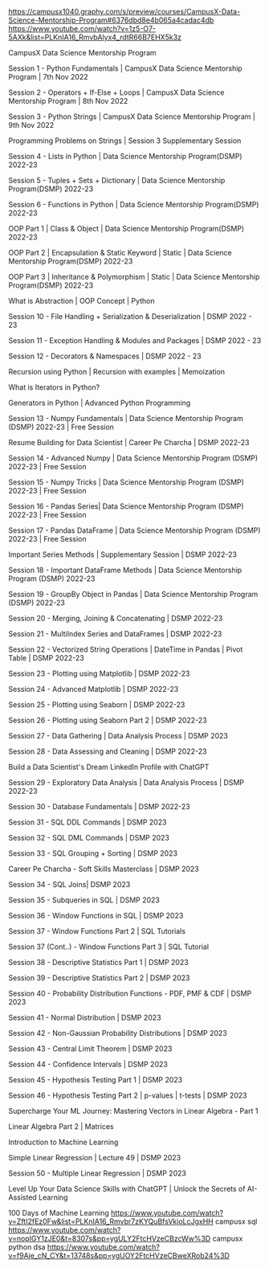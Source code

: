https://campusx1040.graphy.com/s/preview/courses/CampusX-Data-Science-Mentorship-Program#6376dbd8e4b065a4cadac4db
https://www.youtube.com/watch?v=1z5-O7-5AXk&list=PLKnIA16_RmvbAlyx4_rdtR66B7EHX5k3z


CampusX Data Science Mentorship Program

Session 1 - Python Fundamentals | CampusX Data Science Mentorship Program | 7th Nov 2022

Session 2 - Operators + If-Else + Loops | CampusX Data Science Mentorship Program | 8th Nov 2022

Session 3 - Python Strings | CampusX Data Science Mentorship Program | 9th Nov 2022

Programming Problems on Strings | Session 3 Supplementary Session

Session 4 - Lists in Python | Data Science Mentorship Program(DSMP) 2022-23

Session 5 - Tuples + Sets + Dictionary | Data Science Mentorship Program(DSMP) 2022-23

Session 6 - Functions in Python | Data Science Mentorship Program(DSMP) 2022-23

OOP Part 1 | Class & Object | Data Science Mentorship Program(DSMP) 2022-23

OOP Part 2 | Encapsulation & Static Keyword | Static | Data Science Mentorship Program(DSMP) 2022-23

OOP Part 3 | Inheritance & Polymorphism | Static | Data Science Mentorship Program(DSMP) 2022-23

What is Abstraction | OOP Concept | Python

Session 10 - File Handling + Serialization & Deserialization | DSMP 2022 - 23

Session 11 - Exception Handling & Modules and Packages | DSMP 2022 - 23

Session 12 - Decorators & Namespaces | DSMP 2022 - 23

Recursion using Python | Recursion with examples | Memoization

What is Iterators in Python?

Generators in Python | Advanced Python Programming

Session 13 - Numpy Fundamentals | Data Science Mentorship Program (DSMP) 2022-23 | Free Session

Resume Building for Data Scientist | Career Pe Charcha | DSMP 2022-23

Session 14 - Advanced Numpy | Data Science Mentorship Program (DSMP) 2022-23 | Free Session

Session 15 - Numpy Tricks | Data Science Mentorship Program (DSMP) 2022-23 | Free Session

Session 16 - Pandas Series| Data Science Mentorship Program (DSMP) 2022-23 | Free Session

Session 17 - Pandas DataFrame | Data Science Mentorship Program (DSMP) 2022-23 | Free Session

Important Series Methods | Supplementary Session | DSMP 2022-23

Session 18 - Important DataFrame Methods | Data Science Mentorship Program (DSMP) 2022-23

Session 19 - GroupBy Object in Pandas | Data Science Mentorship Program (DSMP) 2022-23

Session 20 - Merging, Joining & Concatenating | DSMP 2022-23

Session 21 - MultiIndex Series and DataFrames | DSMP 2022-23

Session 22 - Vectorized String Operations | DateTime in Pandas | Pivot Table | DSMP 2022-23

Session 23 - Plotting using Matplotlib | DSMP 2022-23

Session 24 - Advanced Matplotlib | DSMP 2022-23

Session 25 - Plotting using Seaborn | DSMP 2022-23

Session 26 - Plotting using Seaborn Part 2 | DSMP 2022-23

Session 27 - Data Gathering | Data Analysis Process | DSMP 2023

Session 28 - Data Assessing and Cleaning | DSMP 2022-23

Build a Data Scientist's Dream LinkedIn Profile with ChatGPT

Session 29 - Exploratory Data Analysis | Data Analysis Process | DSMP 2022-23

Session 30 - Database Fundamentals | DSMP 2022-23

Session 31 - SQL DDL Commands | DSMP 2023

Session 32 - SQL DML Commands | DSMP 2023

Session 33 - SQL Grouping + Sorting | DSMP 2023

Career Pe Charcha - Soft Skills Masterclass | DSMP 2023

Session 34 - SQL Joins| DSMP 2023

Session 35 - Subqueries in SQL | DSMP 2023

Session 36 - Window Functions in SQL | DSMP 2023

Session 37 - Window Functions Part 2 | SQL Tutorials

Session 37 (Cont..) - Window Functions Part 3 | SQL Tutorial

Session 38 - Descriptive Statistics Part 1 | DSMP 2023

Session 39 - Descriptive Statistics Part 2 | DSMP 2023

Session 40 - Probability Distribution Functions - PDF, PMF & CDF | DSMP 2023

Session 41 - Normal Distribution | DSMP 2023

Session 42 - Non-Gaussian Probability Distributions | DSMP 2023

Session 43 - Central Limit Theorem | DSMP 2023

Session 44 - Confidence Intervals | DSMP 2023

Session 45 - Hypothesis Testing Part 1 | DSMP 2023

Session 46 - Hypothesis Testing Part 2 | p-values | t-tests | DSMP 2023

Supercharge Your ML Journey: Mastering Vectors in Linear Algebra - Part 1

Linear Algebra Part 2 | Matrices

Introduction to Machine Learning

Simple Linear Regression | Lecture 49 | DSMP 2023

Session 50 - Multiple Linear Regression | DSMP 2023

Level Up Your Data Science Skills with ChatGPT | Unlock the Secrets of AI-Assisted Learning


100 Days of Machine Learning
https://www.youtube.com/watch?v=ZftI2fEz0Fw&list=PLKnIA16_Rmvbr7zKYQuBfsVkjoLcJgxHH
campusx sql
https://www.youtube.com/watch?v=nopIGY1zJE0&t=8307s&pp=ygULY2FtcHVzeCBzcWw%3D
campusx python dsa
https://www.youtube.com/watch?v=f9Aje_cN_CY&t=13748s&pp=ygUOY2FtcHVzeCBweXRob24%3D
